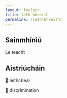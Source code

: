 ```yaml
---
layout: focloir
title: leth-bhreith
permalink: /leth-bhreith/
---
```


## Sainmhíniú

Le teacht

## Aistriúcháin

&#x1f3f4;&#xe0067;&#xe0062;&#xe0073;&#xe0063;&#xe0074;&#xe007f; leithcheal

&#x1f3f4;&#xe0067;&#xe0062;&#xe0065;&#xe006e;&#xe0067;&#xe007f; discrimination